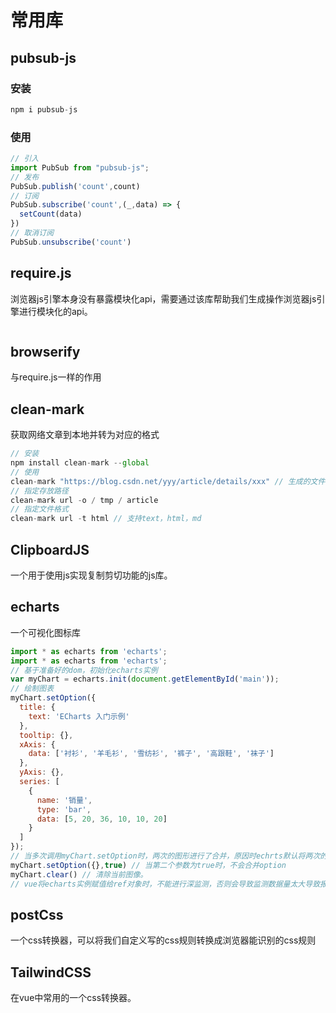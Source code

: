 # 常用库
## pubsub-js
### 安装
```js
npm i pubsub-js
```
### 使用
```js
// 引入
import PubSub from "pubsub-js";
// 发布
PubSub.publish('count',count)
// 订阅
PubSub.subscribe('count',(_,data) => {
  setCount(data)
})
// 取消订阅
PubSub.unsubscribe('count')
```
## require.js
浏览器js引擎本身没有暴露模块化api，需要通过该库帮助我们生成操作浏览器js引擎进行模块化的api。
```js 

```

## browserify
与require.js一样的作用

## clean-mark
获取网络文章到本地并转为对应的格式
```js
// 安装
npm install clean-mark --global
// 使用
clean-mark "https://blog.csdn.net/yyy/article/details/xxx" // 生成的文件名是xxx.md，默认下载到当前路径
// 指定存放路径
clean-mark url -o / tmp / article
// 指定文件格式
clean-mark url -t html // 支持text，html，md
```
## ClipboardJS
一个用于使用js实现复制剪切功能的js库。

## echarts
一个可视化图标库
```js
import * as echarts from 'echarts';
import * as echarts from 'echarts';
// 基于准备好的dom，初始化echarts实例
var myChart = echarts.init(document.getElementById('main'));
// 绘制图表
myChart.setOption({
  title: {
    text: 'ECharts 入门示例'
  },
  tooltip: {},
  xAxis: {
    data: ['衬衫', '羊毛衫', '雪纺衫', '裤子', '高跟鞋', '袜子']
  },
  yAxis: {},
  series: [
    {
      name: '销量',
      type: 'bar',
      data: [5, 20, 36, 10, 10, 20]
    }
  ]
});
// 当多次调用myChart.setOption时，两次的图形进行了合并，原因时echrts默认将两次的option进行了合并，两个方案，一个是清除当前实例的图形，一个是通过setOption的第二个参数进行控制
myChart.setOption({},true) // 当第二个参数为true时，不会合并option
myChart.clear() // 清除当前图像。
// vue将echarts实例赋值给ref对象时，不能进行深监测，否则会导致监测数据量太大导致报错。
```

## postCss
一个css转换器，可以将我们自定义写的css规则转换成浏览器能识别的css规则

## TailwindCSS
在vue中常用的一个css转换器。



